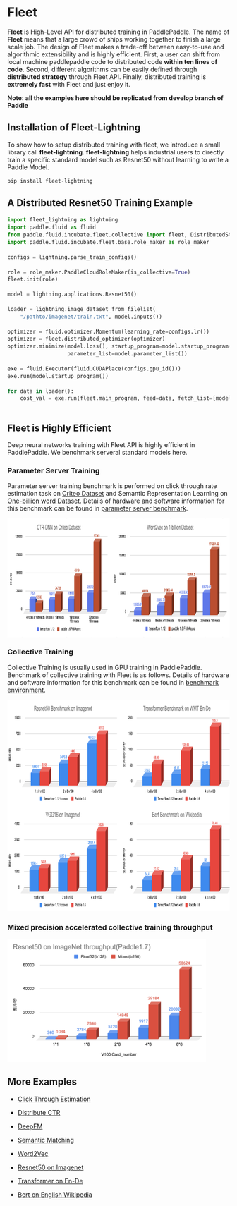 
# Fleet

**Fleet** is High-Level API for distributed training in PaddlePaddle. The name of **Fleet** means that a large crowd of ships working together to finish a large scale job. The design of Fleet makes a trade-off between easy-to-use and algorithmic extensibility and is highly efficient. First, a user can shift from local machine paddlepaddle code to distributed code  **within ten lines of code**. Second, different algorithms can be easily defined through **distributed strategy**  through Fleet API. Finally, distributed training is **extremely fast** with Fleet and just enjoy it.

**Note: all the examples here should be replicated from develop branch of Paddle**

## Installation of Fleet-Lightning
To show how to setup distributed training with fleet, we introduce a small library call **fleet-lightning**. **fleet-lightning** helps industrial users to directly train a specific standard model such as Resnet50 without learning to write a Paddle Model. 

``` bash
pip install fleet-lightning
```

## A Distributed Resnet50 Training Example

``` python
import fleet_lightning as lightning
import paddle.fluid as fluid
from paddle.fluid.incubate.fleet.collective import fleet, DistributedStrategy
import paddle.fluid.incubate.fleet.base.role_maker as role_maker

configs = lightning.parse_train_configs()

role = role_maker.PaddleCloudRoleMaker(is_collective=True)
fleet.init(role)

model = lightning.applications.Resnet50()

loader = lightning.image_dataset_from_filelist(
    "/pathto/imagenet/train.txt", model.inputs())

optimizer = fluid.optimizer.Momentum(learning_rate=configs.lr())
optimizer = fleet.distributed_optimizer(optimizer)
optimizer.minimize(model.loss(), startup_program=model.startup_program(),
                   parameter_list=model.parameter_list())

exe = fluid.Executor(fluid.CUDAPlace(configs.gpu_id()))
exe.run(model.startup_program())

for data in loader():
    cost_val = exe.run(fleet.main_program, feed=data, fetch_list=[model.loss().name])
    
```

## Fleet is Highly Efficient

Deep neural networks training with Fleet API is highly efficient in PaddlePaddle. We benchmark serveral standard models here.

### Parameter Server Training

Parameter server training benchmark is performed on click through rate estimation task on [Criteo Dataset](https://www.kaggle.com/c/criteo-display-ad-challenge/data) and Semantic Representation Learning on [One-billion word Dataset](https://ai.google/research/pubs/pub41880). Details of hardware and software information for this benchmark can be found in [parameter server benchmark](https://github.com/PaddlePaddle/Fleet/tree/develop/benchmark/ps).

<p align="center">
<img align="center" src="images/fleet_ps_benchmark_refine.png" height="270px" width="940px">
<p>

### Collective Training

Collective Training is usually used in GPU training in PaddlePaddle. Benchmark of collective training with Fleet is as follows. Details of hardware and software information for this benchmark can be found in [benchmark environment](https://github.com/PaddlePaddle/Fleet/tree/develop/benchmark/collective).

<p align="center">
<img src="images/fleet_collective_benchmark_refine3.png" height="480px" width="900px">
<p>

### Mixed precision accelerated collective training throughput

<img  src="images/fleet_collective_mixed_precision_training.png" height="280px" width="450px">




## More Examples

- [Click Through Estimation](https://github.com/PaddlePaddle/Fleet/tree/develop/examples/ctr)

- [Distribute CTR](https://github.com/PaddlePaddle/Fleet/tree/develop/examples/distribute_ctr)

- [DeepFM](https://github.com/PaddlePaddle/Fleet/tree/develop/examples/deepFM)

- [Semantic Matching](https://github.com/PaddlePaddle/Fleet/tree/develop/examples/simnet_bow)

- [Word2Vec](https://github.com/PaddlePaddle/Fleet/tree/develop/examples/word2vec)

- [Resnet50 on Imagenet](https://github.com/PaddlePaddle/Fleet/tree/develop/benchmark/collective/resnet)

- [Transformer on En-De](https://github.com/PaddlePaddle/Fleet/tree/develop/benchmark/collective/transformer)

- [Bert on English Wikipedia](https://github.com/PaddlePaddle/Fleet/tree/develop/benchmark/collective/bert)

